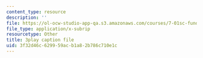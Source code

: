 ```yaml
---
content_type: resource
description: ''
file: https://ol-ocw-studio-app-qa.s3.amazonaws.com/courses/7-01sc-fundamentals-of-biology-fall-2011/3f32d46c629959acb1a82b786c710e1c_3edzxv_mYZk.vtt
file_type: application/x-subrip
resourcetype: Other
title: 3play caption file
uid: 3f32d46c-6299-59ac-b1a8-2b786c710e1c
---
```

